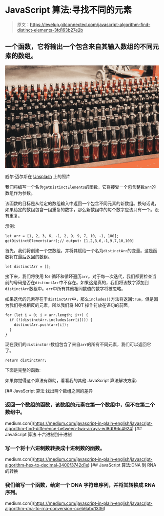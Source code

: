# JavaScript 算法:寻找不同的元素

> 原文：<https://levelup.gitconnected.com/javascript-algorithm-find-distinct-elements-3fd163b27e2b>

## 一个函数，它将输出一个包含来自其输入数组的不同元素的数组。

![](img/5e86914f3a954016cc0cbd27f3016a28.png)

威尔·迈尔斯在 [Unsplash](https://unsplash.com?utm_source=medium&utm_medium=referral) 上的照片

我们将编写一个名为`getDistinctElements`的函数，它将接受一个包含整数`arr`的数组作为参数。

该函数的目标是从给定的数组输入中返回一个包含不同元素的新数组。换句话说，如果给定的数组包含一组重复的数字，那么新数组中的每个数字应该只有一个。没有重复。

示例:

```
let arr = [1, 2, 3, 6, -1, 2, 9, 9, 7, 10, -1, 100];
getDistinctElements(arr);// output: [1,2,3,6,-1,9,7,10,100]
```

首先，我们将创建一个空数组，并将其赋给一个名为`distinctArr`的变量。这是函数将在最后返回的数组。

```
let distinctArr = [];
```

接下来，我们将使用 for 循环和循环遍历`arr`。对于每一次迭代，我们都要检查当前的号码是否在`distinctArr`中不存在。如果这是真的，我们将该数字添加到`distinctArr`数组中。`arr`中所有其他相同数值的数字将被忽略。

如果迭代的元素存在于`distinctArr`中，那么`includes()`方法将返回`true`，但是因为我们寻找相反的元素，所以我们将 NOT 操作符放在语句的前面。

```
for (let i = 0; i < arr.length; i++) {
  if (!(distinctArr.includes(arr[i]))) {
    distinctArr.push(arr[i]);
  }
}
```

现在我们的`distinctArr`数组包含了来自`arr`的所有不同元素，我们可以返回它了。

```
return distinctArr;
```

下面是完整的函数:

如果你觉得这个算法有帮助，看看我的其他 JavaScript 算法解决方案:

[](https://medium.com/javascript-in-plain-english/javascript-algorithm-find-difference-between-two-arrays-ed8df86c4924) [## JavaScript 算法:找出两个数组之间的差异

### 返回一个数组的函数，该数组的元素在第一个数组中，但不在第二个数组中。

medium.com](https://medium.com/javascript-in-plain-english/javascript-algorithm-find-difference-between-two-arrays-ed8df86c4924) [](https://medium.com/javascript-in-plain-english/javascript-algorithm-hex-to-decimal-3400f3742d1e) [## JavaScript 算法:十六进制到十进制

### 写一个将十六进制数转换成十进制数的函数。

medium.com](https://medium.com/javascript-in-plain-english/javascript-algorithm-hex-to-decimal-3400f3742d1e) [](https://medium.com/javascript-in-plain-english/javascript-algorithm-dna-to-rna-conversion-cceb6abc1336) [## JavaScript 算法:DNA 到 RNA 的转换

### 我们编写一个函数，给定一个 DNA 字符串序列，并将其转换成 RNA 序列。

medium.com](https://medium.com/javascript-in-plain-english/javascript-algorithm-dna-to-rna-conversion-cceb6abc1336)